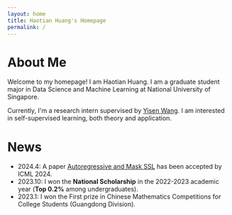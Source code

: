 ```yaml
---
layout: home
title: Haotian Huang's Homepage
permalink: /
---
```


# About Me

Welcome to my homepage! I am Haotian Huang. I am a graduate student major in Data Science and Machine Learning at National University of Singapore. 

Currently, I'm a research intern supervised by [Yisen Wang](https://yisenwang.github.io/). I am interested in self-supervised learning, both theory and application.

# News

- 2024.4: A paper [Autoregressive and Mask SSL](https://omnscent.github.io/) has been accepted by ICML 2024.
- 2023.10: I won the **National Scholarship** in the 2022-2023 academic year (**Top 0.2%** among undergraduates).
- 2023.1: I won the First prize in Chinese Mathematics Competitions for College Students (Guangdong Division).
